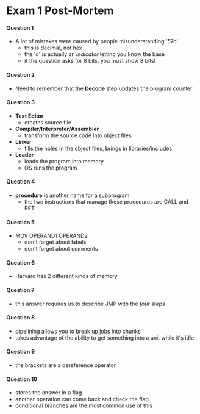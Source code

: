 # Exam 1 Post-Mortem

#### Question 1
* A lot of mistakes were caused by people misunderstanding '57d'
    - this is decimal, not hex
    - the 'd' is actually an _indicator_ letting you know the base
    - if the question asks for 8 bits, you must show 8 bits!

#### Question 2
* Need to remember that the **Decode** step updates the program counter

#### Question 3
* **Text Editor**
    - creates source file
* **Compiler/Interpreter/Assembler**
    - transform the source code into object files
* **Linker**
    - fills the holes in the object files, brings in libraries/includes
* **Loader**
    - loads the program into memory
    - OS runs the program

#### Question 4
* **procedure** is another name for a subprogram
    - the two instructions that manage these procedures are CALL and RET

#### Question 5
* MOV OPERAND1 OPERAND2
    - don't forget about labels
    - don't forget about comments

#### Question 6
* Harvard has 2 different kinds of memory

#### Question 7
* this answer requires us to describe JMP with the _four steps_

#### Question 8
* pipelining allows you to break up jobs into chunks
* takes advantage of the ability to get something into a unit while it's idle

#### Question 9
* the brackets are a dereference operator

#### Question 10
* stores the answer in a flag
* another operation can come back and check the flag
* conditional branches are the most common use of this
